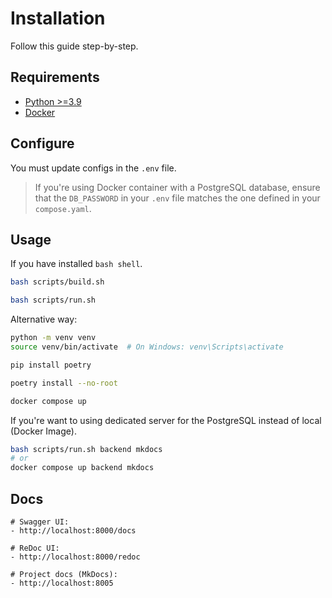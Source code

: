 # **Installation**

Follow this guide step-by-step.

## **Requirements**

- [Python >=3.9](https://www.python.org/downloads/)
- [Docker](https://docs.docker.com/get-started/get-docker/)

## **Configure**

You must update configs in the `.env` file. 

> If you're using Docker container with a PostgreSQL database, ensure that the `DB_PASSWORD` in your `.env` file matches the one defined in your `compose.yaml`. 

## **Usage**

If you have installed `bash shell`.

```bash
bash scripts/build.sh

bash scripts/run.sh 
```

Alternative way:

```bash
python -m venv venv
source venv/bin/activate  # On Windows: venv\Scripts\activate

pip install poetry

poetry install --no-root

docker compose up
```

If you're want to using dedicated server for the PostgreSQL instead of local (Docker Image).

```bash
bash scripts/run.sh backend mkdocs
# or
docker compose up backend mkdocs
```

## **Docs**

    # Swagger UI:
    - http://localhost:8000/docs
    
    # ReDoc UI:
    - http://localhost:8000/redoc
    
    # Project docs (MkDocs): 
    - http://localhost:8005